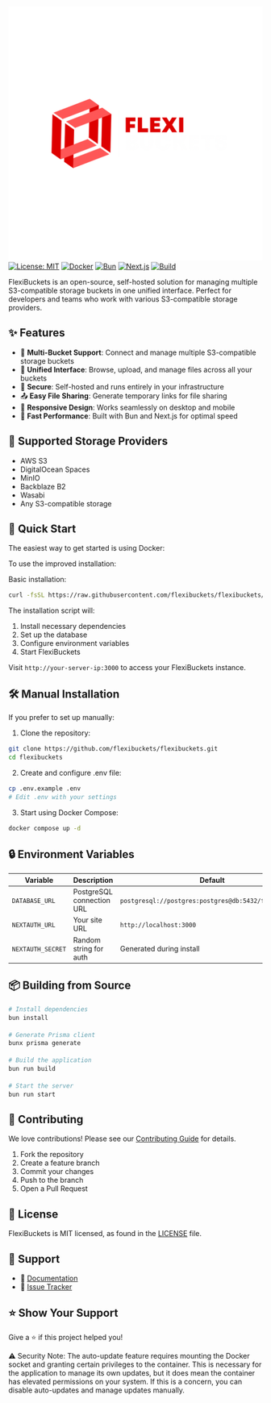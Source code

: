 [![FlexiBuckets](logo.png)](https://flexibuckets.com)
[![License: MIT](https://img.shields.io/badge/License-MIT-yellow.svg)](https://opensource.org/licenses/MIT)
[![Docker](https://img.shields.io/badge/docker-%230db7ed.svg?style=flat&logo=docker&logoColor=white)](https://hub.docker.com/r/flexibuckets/flexibuckets)
[![Bun](https://img.shields.io/badge/Bun-%23000000.svg?style=flat&logo=bun&logoColor=white)](https://bun.sh)
[![Next.js](https://img.shields.io/badge/Next.js-black?style=flat&logo=next.js&logoColor=white)](https://nextjs.org/)
[![Build](https://github.com/flexibuckets/flexibuckets/actions/workflows/build-and-push.yml/badge.svg)](https://github.com/flexibuckets/flexibuckets/actions/workflows/build-and-push.yml)


FlexiBuckets is an open-source, self-hosted solution for managing multiple S3-compatible storage buckets in one unified interface. Perfect for developers and teams who work with various S3-compatible storage providers.

## ✨ Features

- 🔄 **Multi-Bucket Support**: Connect and manage multiple S3-compatible storage buckets
- 📁 **Unified Interface**: Browse, upload, and manage files across all your buckets
- 🔐 **Secure**: Self-hosted and runs entirely in your infrastructure
- 📤 **Easy File Sharing**: Generate temporary links for file sharing
- 📱 **Responsive Design**: Works seamlessly on desktop and mobile
- 🚀 **Fast Performance**: Built with Bun and Next.js for optimal speed

## 🎯 Supported Storage Providers

- AWS S3
- DigitalOcean Spaces
- MinIO
- Backblaze B2
- Wasabi
- Any S3-compatible storage

## 🚀 Quick Start

The easiest way to get started is using Docker:

To use the improved installation:

Basic installation:

```bash
curl -fsSL https://raw.githubusercontent.com/flexibuckets/flexibuckets/main/install.sh | sudo bash

```


The installation script will:
1. Install necessary dependencies
2. Set up the database
3. Configure environment variables
4. Start FlexiBuckets

Visit `http://your-server-ip:3000` to access your FlexiBuckets instance.

## 🛠 Manual Installation

If you prefer to set up manually:

1. Clone the repository:
```bash
git clone https://github.com/flexibuckets/flexibuckets.git
cd flexibuckets
```

2. Create and configure .env file:
```bash
cp .env.example .env
# Edit .env with your settings
```

3. Start using Docker Compose:
```bash
docker compose up -d
```

## 🔒 Environment Variables

| Variable | Description | Default |
|----------|-------------|---------|
| `DATABASE_URL` | PostgreSQL connection URL | `postgresql://postgres:postgres@db:5432/flexibuckets` |
| `NEXTAUTH_URL` | Your site URL | `http://localhost:3000` |
| `NEXTAUTH_SECRET` | Random string for auth | Generated during install |

## 📦 Building from Source

```bash
# Install dependencies
bun install

# Generate Prisma client
bunx prisma generate

# Build the application
bun run build

# Start the server
bun run start
```

## 🌟 Contributing

We love contributions! Please see our [Contributing Guide](CONTRIBUTING.md) for details.

1. Fork the repository
2. Create a feature branch
3. Commit your changes
4. Push to the branch
5. Open a Pull Request

## 📄 License

FlexiBuckets is MIT licensed, as found in the [LICENSE](LICENSE) file.

## 🤝 Support

- 📝 [Documentation](https://docs.flexibuckets.com)
- 🐛 [Issue Tracker](https://github.com/flexibuckets/flexibuckets/issues)


## ⭐️ Show Your Support

Give a ⭐️ if this project helped you!


⚠️ Security Note: The auto-update feature requires mounting the Docker socket and 
granting certain privileges to the container. This is necessary for the application 
to manage its own updates, but it does mean the container has elevated permissions 
on your system. If this is a concern, you can disable auto-updates and manage 
updates manually.